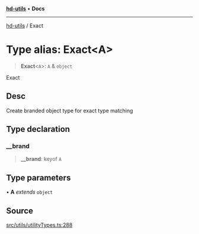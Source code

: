 [**hd-utils**](../README.md) • **Docs**

***

[hd-utils](../globals.md) / Exact

# Type alias: Exact\<A\>

> **Exact**\<`A`\>: `A` & `object`

Exact

## Desc

Create branded object type for exact type matching

## Type declaration

### \_\_brand

> **\_\_brand**: keyof `A`

## Type parameters

• **A** *extends* `object`

## Source

[src/utils/utilityTypes.ts:288](https://github.com/AhmadHddad/h-utils/blob/f7bb9ae71f981ffef49079271b9540862594b7e6/src/utils/utilityTypes.ts#L288)
